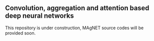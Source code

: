 ## Convolution, aggregation and attention based deep neural networks  

This repository is under construction, MAgNET source codes will be provided soon. 
